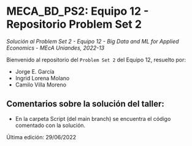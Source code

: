 # MECA_BD_PS2: Equipo 12  - Repositorio Problem Set 2

*Solución al Problem Set 2 - Equipo 12 - Big Data and ML for Applied Economics - MEcA Uniandes, 2022-13*

Bienvenido al repositorio del `Problem Set 2` del Equipo 12, resuelto por:

- Jorge E. García
- Ingrid Lorena Molano
- Camilo Villa Moreno

## Comentarios sobre la solución del taller:

- En la carpeta Script (del main branch) se encuentra el código comentado con la solución.


Última edición: 29/06/2022
